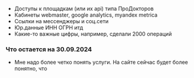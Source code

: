 - Доступы к площадкам (или их api) типа ПроДокторов
- Кабинеты webmaster, google analytics, myandex metrica
- Ссылки на мессенджеры и соц.сети
- Юр.данные ИНН ОГРН итд
- Какие-то важные цифры, например, сделали 2000 операций


### Что остается на 30.09.2024
- Мне надо более четко понять услуги. На сайте сейчас будет более понятно, что 